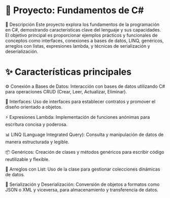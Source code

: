 # 🌟 Proyecto: Fundamentos de C#

📖 Descripción
Este proyecto explora los fundamentos de la programación en C#, demostrando características clave del lenguaje y sus capacidades. El objetivo principal es proporcionar ejemplos prácticos y funcionales de conceptos como interfaces, conexiones a bases de datos, LINQ, genéricos, arreglos con listas, expresiones lambda, y técnicas de serialización y deserialización.

# ✨ Características principales

⚙️ Conexión a Bases de Datos: Interacción con bases de datos utilizando C# para operaciones CRUD (Crear, Leer, Actualizar, Eliminar).

🧩 Interfaces: Uso de interfaces para establecer contratos y promover el diseño orientado a objetos.

⚡ Expresiones Lambda: Implementación de funciones anónimas para escritura concisa y poderosa.

📊 LINQ (Language Integrated Query): Consulta y manipulación de datos de manera estructurada y legible.

📦 Genéricos: Creación de clases y métodos genéricos para escribir código reutilizable y flexible.

📝 Arreglos con List: Uso de la clase para gestionar colecciones dinámicas de datos.

🔄 Serialización y Deserialización: Conversión de objetos a formatos como JSON o XML y viceversa, para almacenamiento y transferencia de datos.
